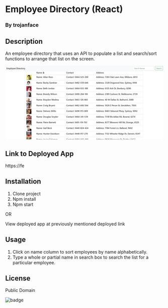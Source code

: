 
# Employee Directory (React)
### By trojanface

## Description
An employee directory that uses an API to populate a list and search/sort functions to arrange that list on the screen.

![A screenshot of Employee Directory (React)](screenshot1.png)

## Link to Deployed App
https://fe

## Installation
1. Clone project
2. Npm install
3. Npm start

OR

View deployed app at previously mentioned deployed link

## Usage
1. Click on name column to sort employees by name alphabetically.
2. Type a whole or partial name in search box to search the list for a particular employee.

## License
Public Domain


![badge](https://img.shields.io/badge/isAwesome-YES-green)